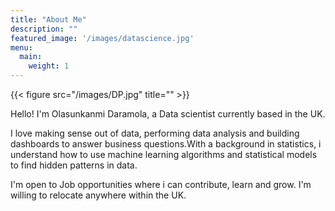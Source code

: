 ```yaml
---
title: "About Me"
description: ""
featured_image: '/images/datascience.jpg'
menu:
  main:
    weight: 1
---
```

{{< figure src="/images/DP.jpg" title="" >}}

Hello! I'm Olasunkanmi Daramola, a Data scientist currently based in the UK.

I love making sense out of data, performing data analysis and building dashboards to answer business questions.With a background in statistics, i understand how to use machine learning algorithms and statistical models to find hidden patterns in data.

I'm open to Job opportunities where i can contribute, learn and grow. I'm willing to relocate anywhere within the UK.
